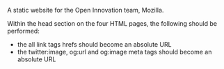 A static website for the Open Innovation team, Mozilla.

Within the head section on the four HTML pages, the following should be performed:
* the all link tags hrefs should become an absolute URL
* the twitter:image, og:url and og:image meta tags should become an absolute URL
